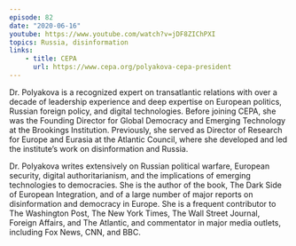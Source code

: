 ```yaml
---
episode: 82
date: "2020-06-16"
youtube: https://www.youtube.com/watch?v=jDF8ZIChPXI
topics: Russia, disinformation
links:
    - title: CEPA
      url: https://www.cepa.org/polyakova-cepa-president
---
```


Dr. Polyakova is a recognized expert on transatlantic relations with over a
decade of leadership experience and deep expertise on European politics,
Russian foreign policy, and digital technologies. Before joining CEPA, she was
the Founding Director for Global Democracy and Emerging Technology at the
Brookings Institution. Previously, she served as Director of Research for
Europe and Eurasia at the Atlantic Council, where she developed and led the
institute’s work on disinformation and Russia.

Dr. Polyakova writes extensively on Russian political warfare, European
security, digital authoritarianism, and the implications of emerging
technologies to democracies. She is the author of the book, The Dark Side of
European Integration, and of a large number of major reports on disinformation
and democracy in Europe. She is a frequent contributor to The Washington Post,
The New York Times, The Wall Street Journal, Foreign Affairs, and The Atlantic,
and commentator in major media outlets, including Fox News, CNN, and BBC.
